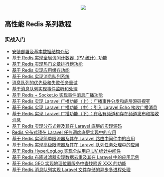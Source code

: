 <p align="center">
    <a href="https://xueyuanjun.com/books/high-performance-redis" target="_blank">
        <img src="https://qcdn.xueyuanjun.com/storage/uploads/images/cover_page/2020-12/thumbs-850-350/Jietu20201204-184811.jpg">
    </a>
</p>

## 高性能 Redis 系列教程

### 实战入门

- [安装部署及基本数据结构介绍](https://xueyuanjun.com/post/22164)
- [基于 Redis 实现全局访问计数器（PV 统计）功能](https://xueyuanjun.com/post/22165)
- [基于 Redis 实现热门文章排行榜功能](https://xueyuanjun.com/post/22169)
- [基于 Redis 实现应用缓存功能](https://xueyuanjun.com/post/22171)
- [基于 Redis 实现消息队列系统](https://xueyuanjun.com/post/22176)
- [消息队列的优先级和失败任务重试](https://xueyuanjun.com/post/22177)
- [基于消息队列实现事件监听和处理](https://xueyuanjun.com/post/22178)
- [基于 Redis + Socket.io 实现事件消息广播功能](https://xueyuanjun.com/post/22179)
- [基于 Redis 实现 Laravel 广播功能（上）：广播事件分发和底层源码探究](https://xueyuanjun.com/post/22180)
- [基于 Redis 实现 Laravel 广播功能（中）：引入 Laravel Echo 接收广播消息](https://xueyuanjun.com/post/22181)
- [基于 Redis 实现 Laravel 广播功能（下）：在私有频道和存在频道发布和接收消息](https://xueyuanjun.com/post/22182)
- [基于 Redis 实现分布式锁及其在 Laravel 底层的实现源码](https://xueyuanjun.com/post/22183)
- [Redis 分布式锁在 Laravel 任务调度底层实现中的应用](https://xueyuanjun.com/post/22185)
- [基于 Redis 实现简单限流器及其在 Laravel 路由中间件中的应用](https://xueyuanjun.com/post/22186)
- [基于 Redis 实现高级限流器及其在 Laravel 队列任务处理中的应用](https://xueyuanjun.com/post/22188)
- [基于 Redis HyperLogLog 实现全站用户 UV 统计中间件](https://xueyuanjun.com/post/22189)
- [基于 Redis 布隆过滤器实现数据去重及其在 Laravel 中的应用示例](https://xueyuanjun.com/post/22190)
- [基于 Redis GEO 实现地理位置服务中查找附近 XXX 的功能](https://xueyuanjun.com/post/22191)
- [基于 Redis 消息队列实现 Laravel 文件存储的异步多进程处理](https://xueyuanjun.com/post/22198)
